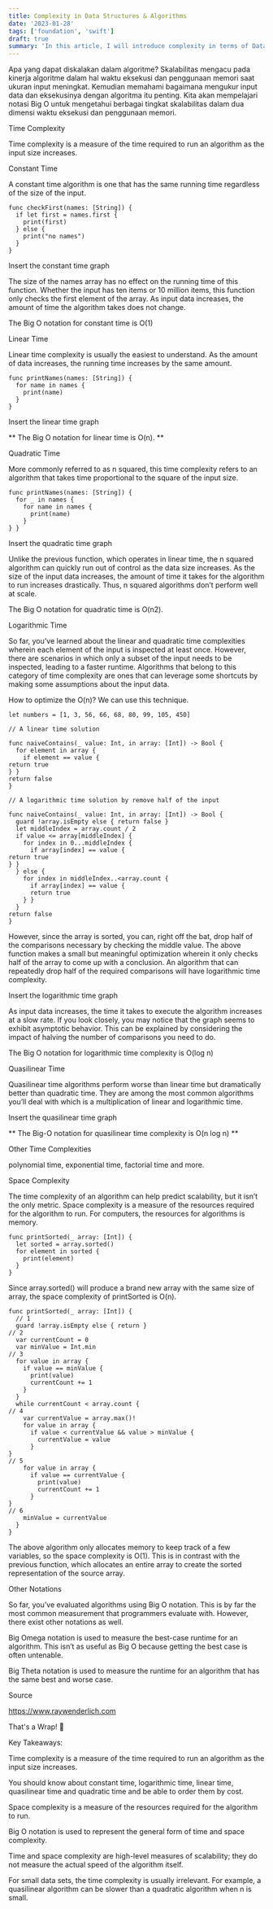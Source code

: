 ```yaml
---
title: Complexity in Data Structures & Algorithms
date: '2023-01-28'
tags: ['foundation', 'swift']
draft: true
summary: 'In this article, I will introduce complexity in terms of Data Structures & Algorithms with Swift.'
---
```


Apa yang dapat diskalakan dalam algoritme? Skalabilitas mengacu pada kinerja algoritme dalam hal waktu eksekusi dan penggunaan memori saat ukuran input meningkat. Kemudian memahami bagaimana mengukur input data dan eksekusinya dengan algoritma itu penting. Kita akan mempelajari notasi Big O untuk mengetahui berbagai tingkat skalabilitas dalam dua dimensi waktu eksekusi dan penggunaan memori.

Time Complexity

Time complexity is a measure of the time required to run an algorithm as the input size increases.

Constant Time

A constant time algorithm is one that has the same running time regardless of the size of the input.

```
func checkFirst(names: [String]) {
  if let first = names.first {
    print(first)
  } else {
    print("no names")
  }
}
```

Insert the constant time graph

The size of the names array has no effect on the running time of this function. Whether the input has ten items or 10 million items, this function only checks the first element of the array. As input data increases, the amount of time the algorithm takes does not change.

The Big O notation for constant time is O(1)

Linear Time

Linear time complexity is usually the easiest to understand. As the amount of data increases, the running time increases by the same amount.

```
func printNames(names: [String]) {
  for name in names {
    print(name)
  }
}
```

Insert the linear time graph

** The Big O notation for linear time is O(n). **

Quadratic Time

More commonly referred to as n squared, this time complexity refers to an algorithm that takes time proportional to the square of the input size.

```
func printNames(names: [String]) {
  for _ in names {
    for name in names {
      print(name)
    }
} }
```

Insert the quadratic time graph

Unlike the previous function, which operates in linear time, the n squared algorithm can quickly run out of control as the data size increases. As the size of the input data increases, the amount of time it takes for the algorithm to run increases drastically. Thus, n squared algorithms don’t perform well at scale.

The Big O notation for quadratic time is O(n2).

Logarithmic Time

So far, you’ve learned about the linear and quadratic time complexities wherein each element of the input is inspected at least once. However, there are scenarios in which only a subset of the input needs to be inspected, leading to a faster runtime. Algorithms that belong to this category of time complexity are ones that can leverage some shortcuts by making some assumptions about the input data.

How to optimize the O(n)? We can use this technique.

```
let numbers = [1, 3, 56, 66, 68, 80, 99, 105, 450]

// A linear time solution

func naiveContains(_ value: Int, in array: [Int]) -> Bool {
  for element in array {
    if element == value {
return true
} }
return false
}

// A logarithmic time solution by remove half of the input

func naiveContains(_ value: Int, in array: [Int]) -> Bool {
  guard !array.isEmpty else { return false }
  let middleIndex = array.count / 2
  if value <= array[middleIndex] {
    for index in 0...middleIndex {
      if array[index] == value {
return true
} }
  } else {
    for index in middleIndex..<array.count {
      if array[index] == value {
      return true
    } }
  }
return false
}
```

However, since the array is sorted, you can, right off the bat, drop half of the comparisons necessary by checking the middle value. The above function makes a small but meaningful optimization wherein it only checks half of the array to come up with a conclusion. An algorithm that can repeatedly drop half of the required comparisons will have logarithmic time complexity.

Insert the logarithmic time graph

As input data increases, the time it takes to execute the algorithm increases at a slow rate. If you look closely, you may notice that the graph seems to exhibit asymptotic behavior. This can be explained by considering the impact of halving the number of comparisons you need to do.

The Big O notation for logarithmic time complexity is O(log n)

Quasilinear Time

Quasilinear time algorithms perform worse than linear time but dramatically better than quadratic time. They are among the most common algorithms you’ll deal with which is a multiplication of linear and logarithmic time.

Insert the quasilinear time graph

** The Big-O notation for quasilinear time complexity is O(n log n) **

Other Time Complexities

polynomial time, exponential time, factorial time and more.

Space Complexity

The time complexity of an algorithm can help predict scalability, but it isn’t the only metric. Space complexity is a measure of the resources required for the algorithm to run. For computers, the resources for algorithms is memory.

```
func printSorted(_ array: [Int]) {
  let sorted = array.sorted()
  for element in sorted {
    print(element)
  }
}
```

Since array.sorted() will produce a brand new array with the same size of array, the space complexity of printSorted is O(n).

```
func printSorted(_ array: [Int]) {
  // 1
  guard !array.isEmpty else { return }
// 2
  var currentCount = 0
  var minValue = Int.min
// 3
  for value in array {
    if value == minValue {
      print(value)
      currentCount += 1
    }
  }
  while currentCount < array.count {
// 4
    var currentValue = array.max()!
    for value in array {
      if value < currentValue && value > minValue {
        currentValue = value
      }
}
// 5
    for value in array {
      if value == currentValue {
        print(value)
        currentCount += 1
      }
}
// 6
    minValue = currentValue
  }
}
```

The above algorithm only allocates memory to keep track of a few variables, so the space complexity is O(1). This is in contrast with the previous function, which allocates an entire array to create the sorted representation of the source array.

Other Notations

So far, you’ve evaluated algorithms using Big O notation. This is by far the most common measurement that programmers evaluate with. However, there exist other notations as well.

Big Omega notation is used to measure the best-case runtime for an algorithm. This isn’t as useful as Big O because getting the best case is often untenable.

Big Theta notation is used to measure the runtime for an algorithm that has the same best and worse case.

Source

https://www.raywenderlich.com

That's a Wrap! 🎁

Key Takeaways:

Time complexity is a measure of the time required to run an algorithm as the input size increases.

You should know about constant time, logarithmic time, linear time, quasilinear time and quadratic time and be able to order them by cost.

Space complexity is a measure of the resources required for the algorithm to run.

Big O notation is used to represent the general form of time and space complexity.

Time and space complexity are high-level measures of scalability; they do not measure the actual speed of the algorithm itself.

For small data sets, the time complexity is usually irrelevant. For example, a quasilinear algorithm can be slower than a quadratic algorithm when n is small.
